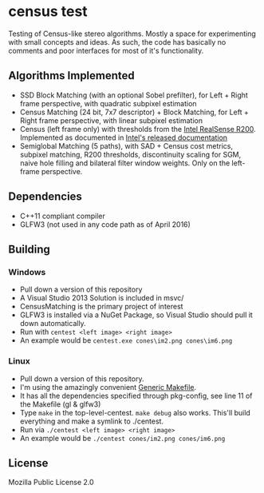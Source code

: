 # census test
Testing of Census-like stereo algorithms. Mostly a space for experimenting with small concepts and ideas. 
As such, the code has basically no comments and poor interfaces for most of it's functionality.

## Algorithms Implemented
* SSD Block Matching (with an optional Sobel prefilter), for Left + Right frame perspective, with quadratic subpixel estimation
* Census Matching (24 bit, 7x7 descriptor) + Block Matching, for Left + Right frame perspective, with linear subpixel estimation
* Census (left frame only) with thresholds from the [Intel RealSense R200](https://github.com/IntelRealSense/librealsense/blob/master/include/librealsense/rsutil.h). Implemented as documented in [Intel's released documentation](https://github.com/PercATI/RealSense_ROS/blob/master/r200_install/Include/DSAPI/DSAPITypes.h)
* Semiglobal Matching (5 paths), with SAD + Census cost metrics, subpixel matching, R200 thresholds, discontinuity scaling for SGM, naive hole filling and bilateral filter window weights. Only on the left-frame perspective.

## Dependencies
* C++11 compliant compiler
* GLFW3 (not used in any code path as of April 2016)

## Building
### Windows
* Pull down a version of this repository
* A Visual Studio 2013 Solution is included in msvc/
* CensusMatching is the primary project of interest
* GLFW3 is installed via a NuGet Package, so Visual Studio should pull it down automatically. 
* Run with `centest <left image> <right image>`
* An example would be `centest.exe cones\im2.png cones\im6.png`

### Linux
* Pull down a version of this repository.
* I'm using the amazingly convenient [Generic Makefile](https://github.com/mbcrawfo/GenericMakefile).
* It has all the dependencies specified through pkg-config, see line 11 of the Makefile (gl & glfw3) 
* Type `make` in the top-level-centest. `make debug` also works. This'll build everything and make a symlink to ./centest.
* Run via `./centest <left image> <right image>`
* An example would be `./centest cones/im2.png cones/im6.png`

## License
Mozilla Public License 2.0
